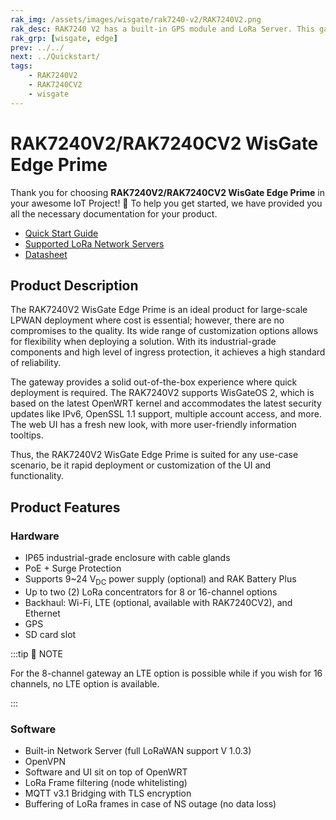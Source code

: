 ```yaml
---
rak_img: /assets/images/wisgate/rak7240-v2/RAK7240V2.png
rak_desc: RAK7240 V2 has a built-in GPS module and LoRa Server. This gateway supports multiple backhaul connectivity options such as WiFi, LTE, and Ethernet with an available SD card slot to back up the gathered data. The enclosure is IP rated, dustproof and waterproof, and with a built-in surge protection.
rak_grp: [wisgate, edge]
prev: ../../
next: ../Quickstart/
tags:
    - RAK7240V2
    - RAK7240CV2
    - wisgate
---
```


# RAK7240V2/RAK7240CV2 WisGate Edge Prime


Thank you for choosing **RAK7240V2/RAK7240CV2 WisGate Edge Prime** in your awesome IoT Project! 🎉 To help you get started, we have provided you all the necessary documentation for your product.

* [Quick Start Guide](../Quickstart/)
* [Supported LoRa Network Servers](../Supported-LoRa-Network-Servers/)
* [Datasheet](../Datasheet/)

## Product Description

The RAK7240V2 WisGate Edge Prime is an ideal product for large-scale LPWAN deployment where cost is essential; however, there are no compromises to the quality. Its wide range of customization options allows for flexibility when deploying a solution. With its industrial-grade components and high level of ingress protection, it achieves a high standard of reliability.

The gateway provides a solid out-of-the-box experience where quick deployment is required. The RAK7240V2 supports WisGateOS 2, which is based on the latest OpenWRT kernel and accommodates the latest security updates like IPv6, OpenSSL 1.1 support, multiple account access, and more. The web UI has a fresh new look, with more user-friendly information tooltips.

Thus, the RAK7240V2 WisGate Edge Prime is suited for any use-case scenario, be it rapid deployment or customization of the UI and functionality.

## Product Features

### Hardware

- IP65 industrial-grade enclosure with cable glands
- PoE + Surge Protection
- Supports 9~24&nbsp;V<sub>DC</sub> power supply (optional) and RAK Battery Plus
- Up to two (2) LoRa concentrators for 8 or 16-channel options
- Backhaul: Wi-Fi, LTE (optional, available with RAK7240CV2), and Ethernet
- GPS
- SD card slot

:::tip 📝 NOTE

For the 8-channel gateway an LTE option is possible while if you wish for 16 channels, no LTE option is available.

:::

### Software

- Built-in Network Server (full LoRaWAN support V 1.0.3)
- OpenVPN
- Software and UI sit on top of OpenWRT
- LoRa Frame filtering (node whitelisting)
- MQTT v3.1 Bridging with TLS encryption
- Buffering of LoRa frames in case of NS outage (no data loss)


